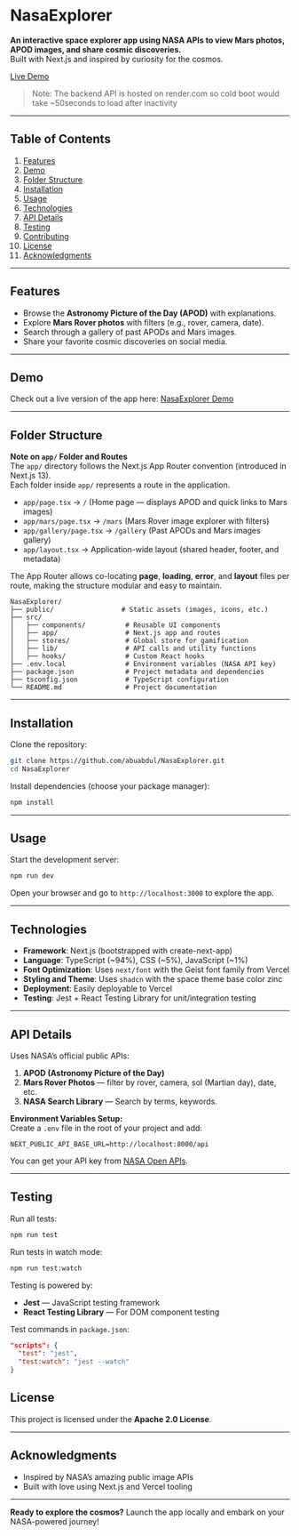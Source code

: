 # NasaExplorer

**An interactive space explorer app using NASA APIs to view Mars photos, APOD images, and share cosmic discoveries.**  
Built with Next.js and inspired by curiosity for the cosmos.

[Live Demo](https://nasa-explorer-zeta.vercel.app)

> Note: The backend API is hosted on render.com so cold boot would take ~50seconds to load after inactivity

---

## Table of Contents

1. [Features](#features)  
2. [Demo](#demo)  
3. [Folder Structure](#folder-structure)  
4. [Installation](#installation)  
5. [Usage](#usage)  
6. [Technologies](#technologies)  
7. [API Details](#api-details)  
8. [Testing](#testing)  
9. [Contributing](#contributing)  
10. [License](#license)  
11. [Acknowledgments](#acknowledgments)  

---

## Features

- Browse the **Astronomy Picture of the Day (APOD)** with explanations.  
- Explore **Mars Rover photos** with filters (e.g., rover, camera, date).  
- Search through a gallery of past APODs and Mars images.  
- Share your favorite cosmic discoveries on social media.

---

## Demo

Check out a live version of the app here: [NasaExplorer Demo](https://nasa-explorer-zeta.vercel.app)

---

## Folder Structure

**Note on `app/` Folder and Routes**  
The `app/` directory follows the Next.js App Router convention (introduced in Next.js 13).  
Each folder inside `app/` represents a route in the application.  

- `app/page.tsx` → `/` (Home page — displays APOD and quick links to Mars images)  
- `app/mars/page.tsx` → `/mars` (Mars Rover image explorer with filters)  
- `app/gallery/page.tsx` → `/gallery` (Past APODs and Mars images gallery)  
- `app/layout.tsx` → Application-wide layout (shared header, footer, and metadata)  

The App Router allows co-locating **page**, **loading**, **error**, and **layout** files per route, making the structure modular and easy to maintain.

```
NasaExplorer/
├── public/                 # Static assets (images, icons, etc.)
├── src/
│   ├── components/          # Reusable UI components
│   ├── app/                 # Next.js app and routes
│   ├── stores/              # Global store for gamification
│   ├── lib/                 # API calls and utility functions
│   ├── hooks/               # Custom React hooks
├── .env.local               # Environment variables (NASA API key)
├── package.json             # Project metadata and dependencies
├── tsconfig.json            # TypeScript configuration
└── README.md                # Project documentation
```

---

## Installation

Clone the repository:

```bash
git clone https://github.com/abuabdul/NasaExplorer.git
cd NasaExplorer
```

Install dependencies (choose your package manager):

```bash
npm install
```

---

## Usage

Start the development server:

```bash
npm run dev
```

Open your browser and go to `http://localhost:3000` to explore the app.

---

## Technologies

- **Framework**: Next.js (bootstrapped with create-next-app)  
- **Language**: TypeScript (~94%), CSS (~5%), JavaScript (~1%)  
- **Font Optimization**: Uses `next/font` with the Geist font family from Vercel  
- **Styling and Theme**: Uses `shadcn` with the space theme base color zinc
- **Deployment**: Easily deployable to Vercel  
- **Testing**: Jest + React Testing Library for unit/integration testing

---

## API Details

Uses NASA’s official public APIs:

1. **APOD (Astronomy Picture of the Day)**  
2. **Mars Rover Photos** — filter by rover, camera, sol (Martian day), date, etc.
2. **NASA Search Library** — Search by terms, keywords.

**Environment Variables Setup:**  
Create a `.env` file in the root of your project and add:

```env
NEXT_PUBLIC_API_BASE_URL=http://localhost:8000/api
```

You can get your API key from [NASA Open APIs](https://api.nasa.gov/).

---

## Testing

Run all tests:

```bash
npm run test
```

Run tests in watch mode:

```bash
npm run test:watch
```

Testing is powered by:

- **Jest** — JavaScript testing framework  
- **React Testing Library** — For DOM component testing

Test commands in `package.json`:

```json
"scripts": {
  "test": "jest",
  "test:watch": "jest --watch"
}
```

## License

This project is licensed under the **Apache 2.0 License**.

---

## Acknowledgments

- Inspired by NASA’s amazing public image APIs  
- Built with love using Next.js and Vercel tooling

---

**Ready to explore the cosmos?** Launch the app locally and embark on your NASA-powered journey!
